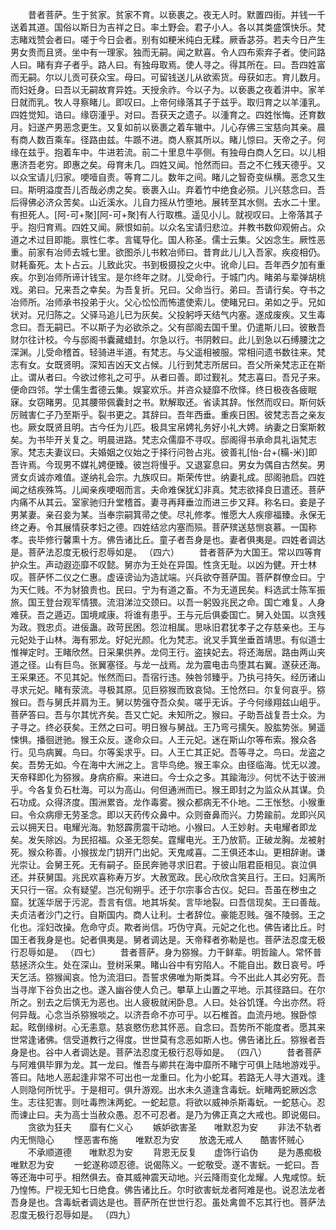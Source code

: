<!-- { "loadSidebar": true } -->
　　昔者菩萨。生于贫家。贫家不育。以亵裹之。夜无人时。默置四街。并钱一千送着其道。国俗以斯日为吉祥之日。率土野会。君子小人。各以其类盛馔快乐。梵志睹戏赞会者曰。嗟于今日会者。别有如粳米纯白无糅。厥香苾芬。若夫今日产生男女贵而且贤。坐中有一理家。独而无嗣。闻之默喜。令人四布索弃子者。使问路人曰。睹有弃子者乎。路人曰。有独母取焉。使人寻之。得其所在。曰。吾四姓富而无嗣。尔以儿贡可获众宝。母曰。可留钱送儿从欲索货。母获如志。育儿数月。而妇妊身。曰吾以无嗣故育异姓。天授余祚。今以子为。以亵裹之夜着汫中。家羊日就而乳。牧人寻察睹儿。即叹曰。上帝何缘落其子于兹乎。取归育之以羊湩乳。四姓觉知。诰曰。缘窃湩乎。对曰。吾获天之遗子。以湩育之。四姓怅悔。还育数月。妇遂产男恶念更生。又复如前以亵裹之着车辙中。儿心存佛三宝慈向其亲。晨有商人数百乘车。径路由兹。牛踬不进。商人察其所以。睹儿惊曰。天帝之子。何缘在兹乎。抱着车中。牛进若流。前二十里息牛亭侧。有独母白商人乞曰。以儿相惠济吾老穷。即惠之矣。母育未几。四姓又闻。怆然而曰。吾之不仁残天德乎。又以众宝请儿归家。哽噎自责。等育二儿。数年之间。睹儿之智奇变纵横。恶念又生曰。斯明溢度吾儿否哉必虏之矣。亵裹入山。弃着竹中绝食必殒。儿兴慈念曰。吾后得佛必济众苦矣。山近溪水。儿自力摇从竹堕地。展转至其水侧。去水二十里。有担死人。[阿-可+聚][阿-可+聚]有人行取樵。遥见小儿。就视叹曰。上帝落其子乎。抱归育焉。四姓又闻。厥恨如前。以众名宝请归悲泣。并教书数仰观俯占。众道之术过目即能。禀性仁孝。言辄导化。国人称圣。儒士云集。父凶念生。厥性恶重。前家有冶师去城七里。欲图杀儿书敕冶师曰。昔育此儿儿入吾家。疾疫相仍。财耗畜死。太卜占云。儿致此灾。书到极摄投之火中。讹命儿曰。吾年西夕加有重疾。尔到冶师所谛计钱宝。是尔终年之财。儿受命行。于城门内。睹弟与辈弹胡桃戏。弟曰。兄来吾之幸矣。为吾复折。兄曰。父命当行。弟曰。吾请行矣。夺书之冶师所。冶师承书投弟于火。父心忪忪而怖遣使索儿。使睹兄曰。弟如之乎。兄如状对。兄归陈之。父驿马追儿已为灰矣。父投躬呼天结气内塞。遂成废疾。又生毒念曰。吾无嗣已。不以斯子为必欲杀之。父有邸阁去国千里。仍遣斯儿曰。彼散吾财尔往计校。今与邸阁书囊藏蜡封。尔急以行。书阴敕曰。此儿到急以石缚腰沈之深渊。儿受命稽首。轻骑进半道。有梵志。与父遥相被服。常相问遗书数往来。梵志有女。女既贤明。深知吉凶天文占候。儿行到梵志所居曰。吾父所亲梵志正在斯止。谓从者曰。今欲过修礼之可乎。从者曰善。即过觐礼。梵志喜曰。吾兄子来。便命四邻。学士儒生耆德云集。娱宴欢乐。并咨众疑靡不欣怿。终日极夜各疲眠寐。女窃睹男。见其腰带佩囊封之书。默解取还。省读其辞。怅然而叹曰。斯何妖厉贼害仁子乃至斯乎。裂书更之。其辞曰。吾年西垂。重疾日困。彼梵志吾之亲友也。厥女既贤且明。古今任为儿匹。极具宝帛娉礼务好小礼大娉。纳妻之日案斯敕矣。为书毕开关复之。明晨进路。梵志众儒靡不寻叹。邸阁得书承命具礼诣梵志家。梵志夫妻议曰。夫婚姻之仪始之于择行问咎占兆。彼善礼[怡-台+(糒-米)]即吾许焉。今现男不媒礼娉便臻。彼岂将慢乎。又退宴息曰。男女为偶自古然矣。男贤女贞诚亦难值。遂纳礼会宗。九族叹曰。斯荣传世。纳妻礼成。邸阁驰启。四姓闻之结疾殊笃。儿闻亲疾哽咽而言。夫命难保犹幻非真。梵志欲择良日遣还。菩萨内痛不从其云。室家驰归升堂稽首。妻寻再拜垂泣而进三步又拜。称名曰。妾是子男某妻。亲召妾为某。当奉宗嗣箕帚之使。尽礼修孝。惟愿大人疾瘳福臻。永保无终之寿。令其展情获孝妇之德。四姓结忿内塞而殒。菩萨殡送慈恻哀慕。一国称孝。丧毕修行馨熏十方。佛告诸比丘。童子者吾身是也。妻者俱夷是。四姓者调达是。菩萨法忍度无极行忍辱如是。
（四六）
　　昔者菩萨为大国王。常以四等育护众生。声动遐迩靡不叹懿。舅亦为王处在异国。性贪无耻。以凶为健。开士林叹。菩萨怀二仪之仁惠。虚诬谤讪为造訧端。兴兵欲夺菩萨国。菩萨群僚佥曰。宁为天仁贱。不为豺狼贵也。民曰。宁为有道之畜。不为无道民矣。料选武士陈军振旅。国王登台观军情猥。流泪涕泣交颈曰。以吾一躬毁兆民之命。国亡难复。人身难获。吾之遁迈。国境咸康。将谁有患乎。王与元后俱委国亡。舅入处国。以贪残为政。戮忠贞。进佞蛊。政苛民困。怨泣相属。思咏旧君犹孝子之存慈亲也。王与元妃处于山林。海有邪龙。好妃光颜。化为梵志。讹叉手箕坐垂首靖思。有似道士惟禅定时。王睹欣然。日采果供养。龙伺王行。盗挟妃去。将还海居。路由两山夹道之径。山有巨鸟。张翼塞径。与龙一战焉。龙为震电击鸟堕其右翼。遂获还海。王采果还。不见其妃。怅然而曰。吾宿行违。殃咎邻臻乎。乃执弓持矢。经历诸山寻求元妃。睹有荥流。寻极其原。见巨猕猴而致哀恸。王怆然曰。尔复何哀乎。猕猴曰。吾与舅氏并肩为王。舅以势强夺吾众矣。嗟乎无诉。子今何缘翔兹山岨乎。菩萨答曰。吾与尔其忧齐矣。吾又亡妃。未知所之。猴曰。子助吾战复吾士众。为子寻之。终必获矣。王然之曰可。明日猴与舅战。王乃弯弓擩矢。股肱势张。舅遥悚惧。播徊迸驰。猴王众反。遂命众曰。人王元妃。迷在斯山尔等布索。猴众各行。见鸟病翼。鸟曰。尔等奚求乎。曰。人王亡其正妃。吾等寻之。鸟曰。龙盗之矣。吾势无如。今在海中大洲之上。言毕鸟绝。猴王率众。由径临海。忧无以渡。天帝释即化为猕猴。身病疥癣。来进曰。今士众之多。其踰海沙。何忧不达于彼洲乎。今各复负石杜海。可以为高山。何但通洲而已。猴王即封之为监众从其谋。负石功成。众得济度。围洲累沓。龙作毒雾。猴众都病无不仆地。二王怅愁。小猴重曰。令众病瘳无劳圣念。即以天药传众鼻中。众则奋鼻而兴。力势踰前。龙即兴风云以拥天日。电耀光海。勃怒霹雳震干动地。小猴曰。人王妙射。夫电耀者即龙矣。发矢除凶。为民招福。众圣无怨矣。霆耀电光。王乃放箭。正破龙胸。龙被射死。猴众称善。小猴拔龙门钥开门出妃。天鬼咸喜。二王俱还本山。更相辞谢。谦光崇让。会舅王死。无有嗣子。臣民奔驰寻求旧君。于彼山阻君臣相见。哀泣俱还。并获舅国。兆民欢喜称寿万岁。大赦宽政。民心欣欣含笑且行。王曰。妇离所天只行一宿。众有疑望。岂况旬朔乎。还于尔宗事合古仪。妃曰。吾虽在秽虫之窟。犹莲华居于污泥。吾言有信。地其坼矣。言毕地裂。曰吾信现矣。王曰善哉。夫贞洁者沙门之行。自斯国内。商人让利。士者辞位。豪能忍贱。强不陵弱。王之化也。淫妇改操。危命守贞。欺者尚信。巧伪守真。元妃之化也。佛告诸比丘。时国王者我身是也。妃者俱夷是。舅者调达是。天帝释者弥勒是也。菩萨法忍度无极行忍辱如是。
（四七）
　　昔者菩萨。身为猕猴。力干鲜辈。明哲踰人。常怀普慈拯济众生。处在深山。登树采果。睹山谷中有穷陷人。不能自出。数日哀号。呼天乞活。猕猴闻哀。怆为流泪曰。吾誓求佛唯为斯类耳。今不出此人其必穷死。吾当寻岸下谷负出之也。遂入幽谷使人负己。攀草上山置之平地。示其径路曰。在尔所之。别去之后慎无为恶也。出人疲极就闲卧息。人曰。处谷饥馑。今出亦然。将何异哉。心念当杀猕猴啖之。以济吾命不亦可乎。以石椎首。血流丹地。猴卧惊起。眩倒缘树。心无恚意。慈哀愍伤悲其怀恶。自念曰。吾势所不能度者。愿其来世常逢诸佛。信受道教行之得度。世世莫有念恶如斯人也。佛告诸比丘。猕猴者吾身是也。谷中人者调达是。菩萨法忍度无极行忍辱如是。
（四八）
　　昔者菩萨与阿难俱毕罪为龙。其一龙曰。惟吾与卿共在海中靡所不睹宁可俱上陆地游戏乎。答曰。陆地人恶起逢非常不可出也一龙重曰。化为小蛇耳。若路无人寻大道戏。逢人则隐何所忧乎。于是相可。俱升游观。出水未久道逢含毒蚖。蚖睹两蛇厥凶念生。志往犯害。则吐毒煦沫两蛇。一蛇起意。将欲以威神杀斯毒蚖。一蛇慈心。忍而谏止曰。夫为高士当赦众愚。忍不可忍者。是乃为佛正真之大戒也。即说偈曰。
　　贪欲为狂夫　　靡有仁义心
　　嫉妒欲害圣　　唯默忍为安
　　非法不轨者　　内无恻隐心
　　悭恶害布施　　唯默忍为安
　　放逸无戒人　　酷害怀贼心
　　不承顺道德　　唯默忍为安
　　背恩无反复　　虚饰行谄伪
　　是为愚痴极　　唯默忍为安
　　一蛇遂称颂忍德。说偈陈义。一蛇敬受。遂不害蚖。一蛇曰。吾等还海中可乎。相然俱去。奋其威神震天动地。兴云降雨变化龙耀。人鬼咸惊。蚖乃惶怖。尸视无知七日绝食。佛告诸比丘。尔时欲害蚖龙者阿难是也。说忍法龙者吾身是也。含毒蚖者调达是也。菩萨所在世世行忍。虽处禽兽不忘其行也。菩萨法忍度无极行忍辱如是。
（四九）
